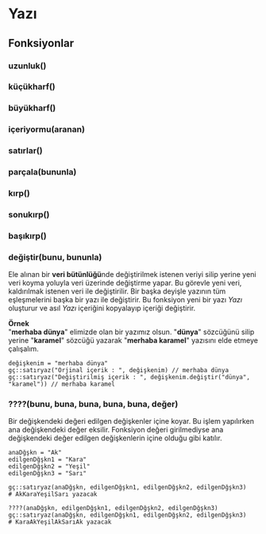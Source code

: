 # Yazı

## Fonksiyonlar

### uzunluk()

### küçükharf()

### büyükharf()

### içeriyormu(aranan)

### satırlar()

### parçala(bununla)

### kırp()

### sonukırp()

### başıkırp()

### değiştir(bunu, bununla)
Ele alınan bir **veri bütünlüğü**nde değiştirilmek istenen veriyi silip yerine yeni veri koyma yoluyla veri üzerinde değiştirme yapar. Bu görevle yeni veri, kaldırılmak istenen veri ile değiştirilir. Bir başka deyişle yazının tüm eşleşmelerini başka bir yazı ile değiştirir. Bu fonksiyon yeni bir yazı _Yazı_ oluşturur ve asıl _Yazı_ içeriğini kopyalayıp içeriği değiştirir.

**Örnek**  
"**merhaba dünya**" elimizde olan bir yazımız olsun. "**dünya**" sözcüğünü silip yerine "**karamel**" sözcüğü yazarak "**merhaba karamel**" yazısını elde etmeye çalışalım.
```
değişkenim = "merhaba dünya"
gç::satıryaz("Orjinal içerik : ", değişkenim) // merhaba dünya
gç::satıryaz("Değiştirilmiş içerik : ", değişkenim.değiştir("dünya", "karamel")) // merhaba karamel
```

### ????(bunu, buna, buna, buna, buna, değer)
Bir değişkendeki değeri edilgen değişkenler içine koyar. Bu işlem yapılırken ana değişkendeki değer eksilir. Fonksiyon değeri girilmediyse ana değişkendeki değer edilgen değişkenlerin içine olduğu gibi katılır.

```
anaDğşkn = "Ak"
edilgenDğşkn1 = "Kara"
edilgenDğşkn2 = "Yeşil"
edilgenDğşkn3 = "Sarı"

gç::satıryaz(anaDğşkn, edilgenDğşkn1, edilgenDğşkn2, edilgenDğşkn3) 
# AkKaraYeşilSarı yazacak 

????(anaDğşkn, edilgenDğşkn1, edilgenDğşkn2, edilgenDğşkn3)
gç::satıryaz(anaDğşkn, edilgenDğşkn1, edilgenDğşkn2, edilgenDğşkn3) 
# KaraAkYeşilAkSarıAk yazacak
```

